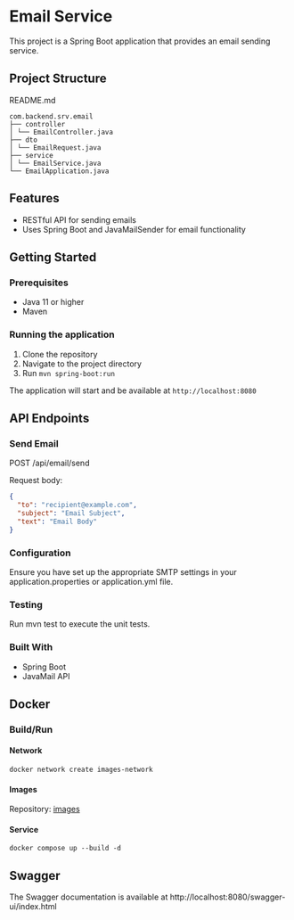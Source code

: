 # Email Service

This project is a Spring Boot application that provides an email sending service.

## Project Structure

README.md
```
com.backend.srv.email 
├── controller 
│ └── EmailController.java 
├── dto 
│ └── EmailRequest.java 
├── service 
│ └── EmailService.java 
└── EmailApplication.java
```

## Features

- RESTful API for sending emails
- Uses Spring Boot and JavaMailSender for email functionality

## Getting Started

### Prerequisites

- Java 11 or higher
- Maven

### Running the application

1. Clone the repository
2. Navigate to the project directory
3. Run `mvn spring-boot:run`

The application will start and be available at `http://localhost:8080`

## API Endpoints

### Send Email

POST /api/email/send

Request body:

```json
{
  "to": "recipient@example.com",
  "subject": "Email Subject",
  "text": "Email Body"
}
```

### Configuration
Ensure you have set up the appropriate SMTP settings in your application.properties or application.yml file.

### Testing
Run mvn test to execute the unit tests.

### Built With
- Spring Boot
- JavaMail API

## Docker

### Build/Run

#### Network
```
docker network create images-network
```

#### Images
Repository: [images](https://github.com/DanielFullStack/images)

#### Service
```
docker compose up --build -d
```

## Swagger
The Swagger documentation is available at http://localhost:8080/swagger-ui/index.html